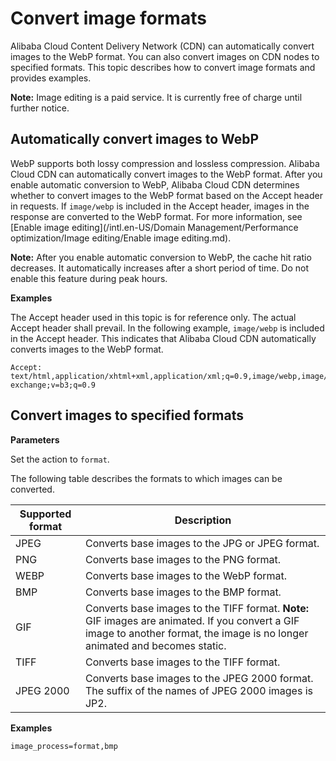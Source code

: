 # Convert image formats

Alibaba Cloud Content Delivery Network \(CDN\) can automatically convert images to the WebP format. You can also convert images on CDN nodes to specified formats. This topic describes how to convert image formats and provides examples.

**Note:** Image editing is a paid service. It is currently free of charge until further notice.

## Automatically convert images to WebP

WebP supports both lossy compression and lossless compression. Alibaba Cloud CDN can automatically convert images to the WebP format. After you enable automatic conversion to WebP, Alibaba Cloud CDN determines whether to convert images to the WebP format based on the Accept header in requests. If `image/webp` is included in the Accept header, images in the response are converted to the WebP format. For more information, see [Enable image editing](/intl.en-US/Domain Management/Performance optimization/Image editing/Enable image editing.md).

**Note:** After you enable automatic conversion to WebP, the cache hit ratio decreases. It automatically increases after a short period of time. Do not enable this feature during peak hours.

**Examples**

The Accept header used in this topic is for reference only. The actual Accept header shall prevail. In the following example, `image/webp` is included in the Accept header. This indicates that Alibaba Cloud CDN automatically converts images to the WebP format.

```
Accept: text/html,application/xhtml+xml,application/xml;q=0.9,image/webp,image/apng,*/*;q=0.8,application/signed-exchange;v=b3;q=0.9
```

## Convert images to specified formats

**Parameters**

Set the action to `format`.

The following table describes the formats to which images can be converted.

|Supported format|Description|
|----------------|-----------|
|JPEG|Converts base images to the JPG or JPEG format.|
|PNG|Converts base images to the PNG format.|
|WEBP|Converts base images to the WebP format.|
|BMP|Converts base images to the BMP format.|
|GIF|Converts base images to the TIFF format. **Note:** GIF images are animated. If you convert a GIF image to another format, the image is no longer animated and becomes static. |
|TIFF|Converts base images to the TIFF format.|
|JPEG 2000|Converts base images to the JPEG 2000 format. The suffix of the names of JPEG 2000 images is JP2.|

**Examples**

```
image_process=format,bmp
```

